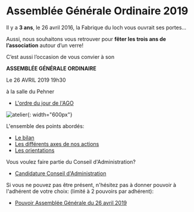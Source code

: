 # Assemblée Générale Ordinaire 2019

Il y a **3 ans**, le 26 avril 2016, la Fabrique du loch vous ouvrait ses portes…

Aussi, nous souhaitons vous retrouver pour **fêter les trois ans de l’association** autour d’un verre!

C’est aussi l’occasion de vous convier à son

**ASSEMBLÉE GÉNÉRALE ORDINAIRE**

Le 26 AVRIL 2019 19h30

à la salle du Pehner

- [L'ordre du jour de l'AGO](ordre-du-jour)

![atelier](../images/Atelier.JPG){: width="600px"}

L'ensemble des points abordés:

- [Le bilan](activites/bilan)
- [Les différents axes de nos actions](activites/activites)
- [Les orientations](activites/orientations)

Vous voulez faire partie du Conseil d'Administration?

  - [Candidature Conseil d'Administration](https://framaforms.org/candidature-au-conseil-dadministration-la-fabrique-du-loch-1554995370)

Si vous ne pouvez pas être présent, n'hésitez pas à donner pouvoir à l'adhérent de votre choix:
(limité à 2 pouvoirs par adhérent):

- [Pouvoir Assemblée Générale du 26 avril 2019](Fabloch-AG2019-pouvoir.pdf)
